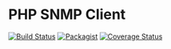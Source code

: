 PHP SNMP Client
===============

[![Build Status](https://github.com/simPod/PHP-SNMP/workflows/CI/badge.svg?branch=master)](https://github.com/simPod/PHP-SNMP/actions)
[![Packagist](https://poser.pugx.org/simpod/php-snmp/v/stable.svg)](https://packagist.org/packages/simpod/php-snmp)
[![Coverage Status](https://coveralls.io/repos/github/simPod/PHP-SNMP/badge.svg?branch=master)](https://coveralls.io/github/simPod/PHP-SNMP?branch=master)
